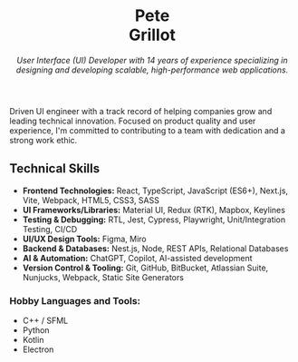 <header>
<h1>Pete
<br />
Grillot</h1>
<aside><p><em>User Interface (UI) Developer with 14 years of experience specializing in designing and developing scalable, high-performance web applications.</em></p></aside>
 </header>

Driven UI engineer with a track record of helping companies grow and leading technical innovation. Focused on product quality and user experience, I'm committed to contributing to a team with dedication and a strong work ethic.

## Technical Skills

- **Frontend Technologies:** React, TypeScript, JavaScript (ES6+), Next.js, Vite, Webpack, HTML5, CSS3, SASS
- **UI Frameworks/Libraries:** Material UI, Redux (RTK), Mapbox, Keylines  
- **Testing & Debugging:** RTL, Jest, Cypress, Playwright, Unit/Integration Testing, CI/CD  
- **UI/UX Design Tools:** Figma, Miro
- **Backend & Databases:** Nest.js, Node, REST APIs, Relational Databases  
- **AI & Automation:** ChatGPT, Copilot, AI-assisted development  
- **Version Control & Tooling:** Git, GitHub, BitBucket, Atlassian Suite, Nunjucks, Webpack, Static Site Generators  

### Hobby Languages and Tools:

- C++ / SFML
- Python
- Kotlin
- Electron

